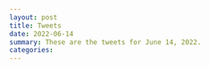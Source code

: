 ```yaml
---
layout: post
title: Tweets
date: 2022-06-14
summary: These are the tweets for June 14, 2022.
categories:
---
```


